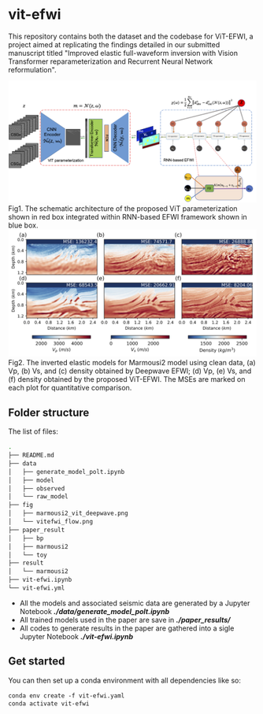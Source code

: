 # vit-efwi
This repository contains both the dataset and the codebase for ViT-EFWI, a project aimed at replicating the findings detailed in our submitted manuscript titled "Improved elastic full-waveform inversion with Vision Transformer reparameterization and Recurrent Neural Network reformulation".

![vitefwi_flow](./fig/vitefwi_flow.png)
Fig1. The schematic architecture of the proposed ViT parameterization shown in red box integrated within RNN-based EFWI framework shown in blue box. 
![marmousi2_vit_deepwave](./fig/marmousi2_vit_deepwave.png)
Fig2. The inverted elastic models for Marmousi2 model using clean data, (a) Vp, (b) Vs, and (c) density obtained by Deepwave EFWI; (d) Vp, (e) Vs, and (f) density obtained by the proposed ViT-EFWI. The MSEs are marked on each plot for quantitative comparison.

## Folder structure
The list of files: 
```bash
.
├── README.md
├── data
│   ├── generate_model_polt.ipynb
│   ├── model
│   ├── observed
│   └── raw_model
├── fig
│   ├── marmousi2_vit_deepwave.png
│   └── vitefwi_flow.png
├── paper_result
│   ├── bp
│   ├── marmousi2
│   └── toy
├── result
│   └── marmousi2
├── vit-efwi.ipynb
└── vit-efwi.yml
```

- All the models and associated seismic data are generated by a Jupyter Notebook ***./data/generate_model_polt.ipynb***
- All trained models used in the paper are save in ***./paper_results/***
- All codes to generate results in the paper are gathered into a sigle Jupyter Notebook ***./vit-efwi.ipynb***

## Get started
You can then set up a conda environment with all dependencies like so:
```
conda env create -f vit-efwi.yaml
conda activate vit-efwi
```
